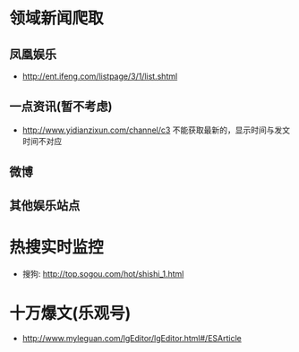# 领域新闻爬取

## 凤凰娱乐
  * http://ent.ifeng.com/listpage/3/1/list.shtml  

## 一点资讯(暂不考虑)
  * http://www.yidianzixun.com/channel/c3   不能获取最新的，显示时间与发文时间不对应

## 微博


## 其他娱乐站点




# 热搜实时监控
  * 搜狗: http://top.sogou.com/hot/shishi_1.html



# 十万爆文(乐观号)
  * http://www.myleguan.com/lgEditor/lgEditor.html#/ESArticle


